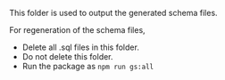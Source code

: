 This folder is used to output the generated schema files.

For regeneration of the schema files,
* Delete all .sql files in this folder.
* Do not delete this folder.
* Run the package as `npm run gs:all`

